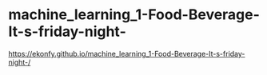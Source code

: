# machine_learning_1-Food-Beverage-It-s-friday-night-

https://ekonfy.github.io/machine_learning_1-Food-Beverage-It-s-friday-night-/
